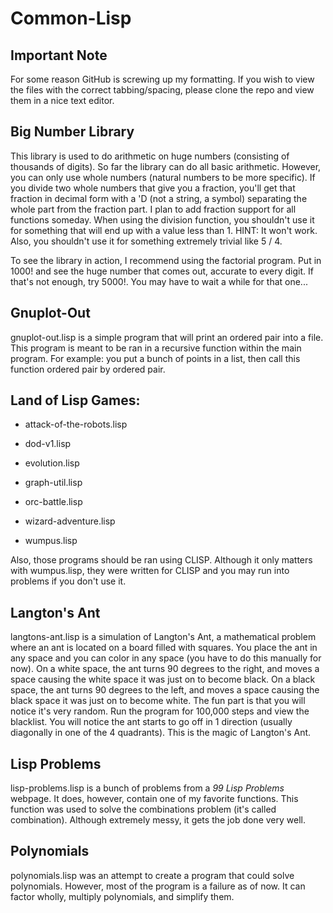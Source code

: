 # Common-Lisp

## Important Note

For some reason GitHub is screwing up my formatting. If you wish to view the
files with the correct tabbing/spacing, please clone the repo and view them in a
nice text editor.

## Big Number Library

This library is used to do arithmetic on huge numbers (consisting of thousands
of digits). So far the library can do all basic arithmetic. However, you can
only use whole numbers (natural numbers to be more specific). If you divide two
whole numbers that give you a fraction, you'll get that fraction in decimal form
with a 'D (not a string, a symbol) separating the whole part from the fraction
part. I plan to add fraction support for all functions someday. When using the
division function, you shouldn't use it for something that will end up with a
value less than 1. HINT: It won't work. Also, you shouldn't use it for something
extremely trivial like 5 / 4.

To see the library in action, I recommend using the factorial program. Put in
1000! and see the huge number that comes out, accurate to every digit. If that's
not enough, try 5000!. You may have to wait a while for that one...

## Gnuplot-Out

gnuplot-out.lisp is a simple program that will print an ordered pair into a
file. This program is meant to be ran in a recursive function within the main
program. For example: you put a bunch of points in a list, then call this
function ordered pair by ordered pair.

## Land of Lisp Games:

* attack-of-the-robots.lisp

* dod-v1.lisp

* evolution.lisp

* graph-util.lisp

* orc-battle.lisp

* wizard-adventure.lisp

* wumpus.lisp

Also, those programs should be ran using CLISP. Although it only matters with
wumpus.lisp, they were written for CLISP and you may run into problems if you
don't use it.

## Langton's Ant

langtons-ant.lisp is a simulation of Langton's Ant, a mathematical problem where
an ant is located on a board filled with squares. You place the ant in any space
and you can color in any space (you have to do this manually for now). On a
white space, the ant turns 90 degrees to the right, and moves a space causing
the white space it was just on to become black. On a black space, the ant turns
90 degrees to the left, and moves a space causing the black space it was just on
to become white. The fun part is that you will notice it's very random. Run the
program for 100,000 steps and view the blacklist. You will notice the ant starts
to go off in 1 direction (usually diagonally in one of the 4 quadrants). This is
the magic of Langton's Ant.

## Lisp Problems

lisp-problems.lisp is a bunch of problems from a _99 Lisp Problems_ webpage. It
does, however, contain one of my favorite functions. This function was used to
solve the combinations problem (it's called combination). Although extremely
messy, it gets the job done very well.

## Polynomials

polynomials.lisp was an attempt to create a program that could solve
polynomials. However, most of the program is a failure as of now. It can factor
wholly, multiply polynomials, and simplify them.
